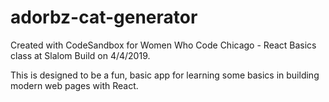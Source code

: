# adorbz-cat-generator
Created with CodeSandbox for Women Who Code Chicago - React Basics class at Slalom Build on 4/4/2019. 

This is designed to be a fun, basic app for learning some basics in building modern web pages with React.
